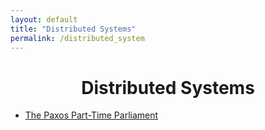```yaml
---
layout: default
title: "Distributed Systems"
permalink: /distributed_system
---
```




<h1 align="center"> Distributed Systems </h1>


* [The Paxos Part-Time Parliament](https://dl.acm.org/doi/pdf/10.1145/279227.279229) 
